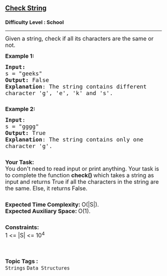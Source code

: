 <h2><a href="https://www.geeksforgeeks.org/problems/check-string1818/1?page=2&category=Arrays,Strings&difficulty=School&sortBy=submissions">Check String</a></h2><h3>Difficulty Level : School</h3><hr><div class="problems_problem_content__Xm_eO"><p><span style="font-size:18px">Given a string, check if all its characters are the same or not.</span></p>

<p><span style="font-size:18px"><strong>Example 1:</strong></span></p>

<pre><span style="font-size:18px"><strong>Input:</strong>
s = "geeks"
<strong>Output:</strong> False
<strong>Explanation</strong>: The string contains different
character 'g', 'e', 'k' and 's'.
</span>
</pre>

<p><span style="font-size:18px"><strong>Example 2:</strong></span></p>

<pre><span style="font-size:18px"><strong>Input</strong>: 
s = "gggg"
<strong>Output:</strong> True
<strong>Explanation</strong>: The string contains only one
character 'g'.</span>
</pre>

<p><br>
<span style="font-size:18px"><strong>Your Task:</strong><br>
You don't need to read input or print anything. Your task is to complete the function&nbsp;<strong>check()&nbsp;</strong>which takes a string as input and returns True if all the characters in the string are the same. Else, it returns False.</span></p>

<p><br>
<span style="font-size:18px"><strong>Expected Time Complexity:&nbsp;</strong>O(|S|).<br>
<strong>Expected Auxiliary Space:&nbsp;</strong>O(1).</span></p>

<p><br>
<span style="font-size:18px"><strong>Constraints:</strong><br>
1 &lt;= |S| &lt;= 10<sup>4</sup></span><br>
&nbsp;</p>
</div><br><p><span style=font-size:18px><strong>Topic Tags : </strong><br><code>Strings</code>&nbsp;<code>Data Structures</code>&nbsp;